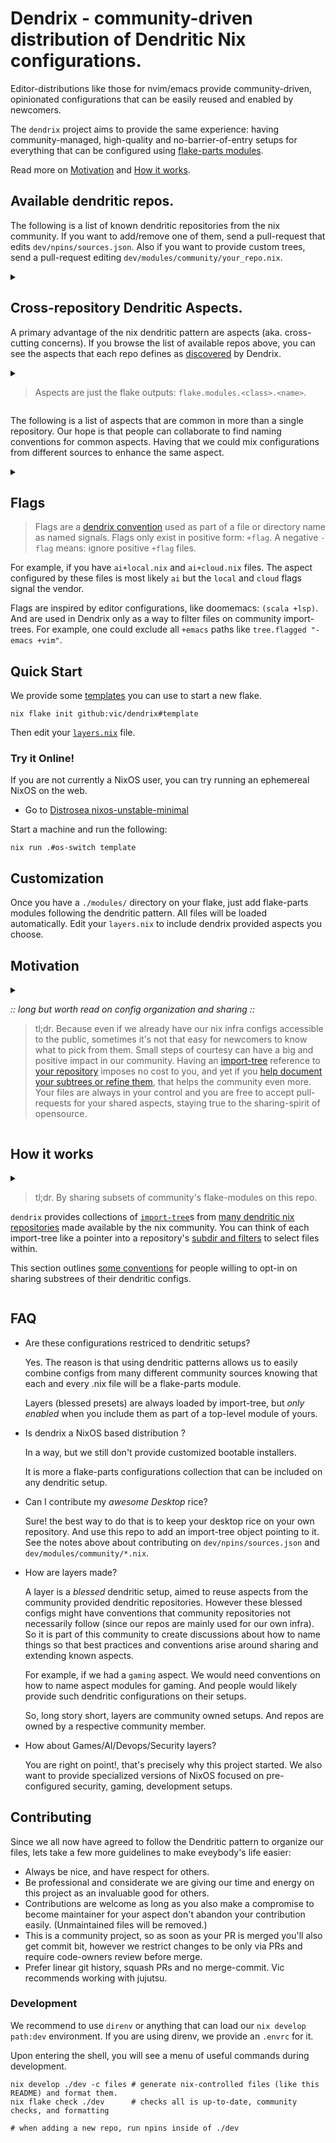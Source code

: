 <!-- NOTICE: edit this file at dev/readme_template.md and then run the `files` devshell command. -->

# Dendrix - community-driven distribution of Dendritic Nix configurations.

Editor-distributions like those for nvim/emacs provide community-driven,
opinionated configurations that can be easily reused and enabled by newcomers.

The `dendrix` project aims to provide the same experience: having community-managed, high-quality and no-barrier-of-entry setups for everything that can be configured using [flake-parts modules](https://flake.parts/options/flake-parts-modules.html).

Read more on [Motivation](#motivation) and [How it works](#how-it-works).

## Available dendritic repos.

The following is a list of known dendritic repositories from the nix community.
If you want to add/remove one of them, send a pull-request that edits `dev/npins/sources.json`.
Also if you want to provide custom trees, send a pull-request editing `dev/modules/community/your_repo.nix`.

<details>
<summary>
<!--:repos-summary:-->
</summary>

<!--:repos:-->
</details>

## Cross-repository Dendritic Aspects.

A primary advantage of the nix dendritic pattern are aspects (aka. cross-cutting concerns).
If you browse the list of available repos above, you can see the aspects that each repo defines as [discovered](https://github.com/vic/dendrix/blob/main/dev/lib/discover-aspects.nix) by Dendrix.

<details>
<summary>

> Aspects are just the flake outputs: `flake.modules.<class>.<name>`.

</summary>

For example, some people have `flake.modules.nixos.virtualization` and `flake.modules.darwin.virtualization` and `flake.modules.homeManager.virtualization`.

Here, `virtualization` is the aspect name, and `nixos`/`darwin`/`homeManager` are the nix configuration classes across which the `virtualization` aspect is configured.

```nix
# virtualization.nix
{
  flake.modules.nixos.virtualization = { ... };
  flake.modules.darwin.virtualization = { ... };
  flake.modules.homeManager.virtualization = { ... };
}
```

This is the reason we say that Dendritic setups are aspect-oriented: they configure cross-cutting concerns across different module types.

</details>

The following is a list of aspects that are common in more than a single repository.
Our hope is that people can collaborate to find naming conventions for common aspects.
Having that we could mix configurations from different sources to enhance the same aspect.

<details>
<summary>
<!--:cross-repos-aspects-summary:-->
</summary>

<!--:cross-repos-aspects:-->

</details>

## Flags

> Flags are a [dendrix convention](https://github.com/vic/dendrix/blob/main/dev/modules/community/_pipeline.nix)
> used as part of a file or directory name as named signals.
> Flags only exist in positive form: `+flag`. A negative `-flag` means: ignore positive `+flag` files.

For example, if you have `ai+local.nix` and `ai+cloud.nix` files.
The aspect configured by these files is most likely `ai` but the `local` and `cloud` flags signal the vendor.

Flags are inspired by editor configurations, like doomemacs: `(scala +lsp)`.
And are used in Dendrix only as a way to filter files on community import-trees.
For example, one could exclude all `+emacs` paths like `tree.flagged "-emacs +vim"`.

## Quick Start

We provide some [templates](https://github.com/vic/dendrix/tree/main/templates) you can
use to start a new flake.

```
nix flake init github:vic/dendrix#template
```

Then edit your [`layers.nix`](https://github.com/vic/dendrix/tree/main/templates/default/layers.nix) file.

### Try it Online!

If you are not currently a NixOS user, you can try
running an ephemereal NixOS on the web.

- Go to [Distrosea nixos-unstable-minimal](https://distrosea.com/start/nixos-unstable-minimal/)

Start a machine and run the following:

```shell
nix run .#os-switch template

```

## Customization

Once you have a `./modules/` directory on your flake, just add flake-parts modules following the dendritic pattern.
All files will be loaded automatically. Edit your `layers.nix` to include dendrix provided aspects you choose.

## Motivation

<details>

<summary>

_:: long but worth read on config organization and sharing ::_

> tl;dr. Because even if we already have our nix infra configs accessible to the public,
> sometimes it's not that easy for newcomers to know what to pick from them.
> Small steps of courtesy can have a big and positive impact in our community.
> Having an [import-tree](https://github.com/vic/import-tree) reference to [your repository](https://github.com/vic/dendrix/blob/main/dev/npins/sources.json) imposes no cost to you, and yet if you [help document your subtrees or refine them](https://github.com/vic/dendrix/blob/main/dev/modules/community/vic-vix.nix), that helps the community even more. Your files are always in your control and you are free to accept pull-requests for your shared aspects, staying true to the sharing-spirit of opensource.

</summary>

One cool advantage of the [dendritic](https://github.com/mightyiam/dendritic) pattern is that _every single file_ has the same `.nix` syntax, but also the same meaning. Unlike other configuration setups where nix files can be anything: nixos, darwin, packages or home configurations. In a dendritic setup each `.nix` file has only one interpretation: a flake-module. As such, it will internally [configure many different nix config classes](https://discourse.nixos.org/t/how-do-you-structure-your-nixos-configs/65851/8).

> This property enables _aspect-closures_ to be possible. Everything that is needed for a aspect to work is closely related in the same unit (file/directory), instead of being dispersed.

Imagine a single `A_aspect.nix` file. Being itself a flake-module, it can internally configure modules for `nixos`, `darwin`, `homeManager` or any other configuration class that needs to be affected for `aspect-a` to work seamlesly.

> Another unlocked property is _incremental-aspects_. Many different files can incrementally contribute to the same aspect, removing nix files or adding more do not break existing aspects, but only extend or limit its capabilites.

Now imagine two files: `A_aspect/minimal.nix`, `A_aspect/maximal.nix`. In a dendritic setup, nor filename nor location is significant, and thus, both files can contribute to the same modules that constitute `aspect-a`, but each file is focused on different capabilities.

Using the import-tree API one could select only minimal
capabilities.

```nix
shared-tree = import-tree.filter (lib.hasInfix "minimal");
```

We could also have `A_aspect/private.nix` making it contribute capabilities to our personal infra but not visible for community members.

```nix
shared-tree = import-tree.filterNot (lib.hasInfix "private");
```

We can also have a convention of anything inside `community` be shareable.

```nix
shared-tree = import-tree.filter (lib.hasInfix "community");
```

> And even provide a richer [import-tree API](https://github.com/vic/import-tree) for people
> willing to consume our shared configuration tree:

```nix
# provider's flake
flake.lib.shared-tree = lib.pipe inputs.import-tree [
  (self: self.addPath ./modules)
  (self: self.filterNot lib.hasInfix("private"))
  (self: self.filter lib.hasInfix("community"))
  (self: self.addAPI {
    aspect-a = self: self.filter lib.hasInfix("A_aspect");
    aspect-b = self: self.filter lib.hasInfix("B_aspect");
    minimal = self: self.filter lib.hasInfix("minimal");
    maximal = self: self.filter lib.hasInfix("maximal");
  })
];
```

This way people consuming our shared import-tree will not
have access to anything including `private` and only things under `community` and a couple of `minimal`, and `maximal` capability selectors.

```nix
# consumer's flake
imports = [
  inputs.providers-flake.lib.shared-tree.minimal.aspect-a
  inputs.providers-flake.lib.shared-tree.maximal.aspect-b
];
```

Of course this is only an example API. People and the community can comeup with better conventions on how to name things that better suit their design.

</details>

## How it works

<details>

<summary>

> tl;dr. By sharing subsets of community's flake-modules on this repo.

`dendrix` provides collections of [`import-tree`](https://github.com/vic/import-tree)s from [many dendritic nix repositories](https://github.com/vic/dendrix/blob/main/dev/npins/sources.json) made available by the nix community. You can think of each import-tree like a pointer into a repository's [subdir and filters](https://github.com/vic/dendrix/tree/main/dev/modules/community) to select files within.

This section outlines [some conventions](https://github.com/vic/dendrix/tree/main/dev/modules/community/_pipeline.nix) for people willing to opt-in on sharing substrees of their dendritic configs.

</summary>

In a sense, this repository is akin to [nix-community/NUR](https://github.com/nix-community/NUR)
but for flake-parts modules that can provide packages and aspects to many different nix configuration classes.

Many dendritic repositories have a `./modules` directory from where they `import-tree` all of their nix modules. However the dendritic pattern does not impose any naming convention, it just happens most of us have used `./modules`. If you have an uncommon modules path, you can set the [`trees.default.subdir`](https://github.com/vic/dendrix/blob/main/dev/modules/community/options.nix#L59) option for your-repo ([example](https://github.com/vic/dendrix/blob/main/dev/modules/community/vic-vix.nix)).

You can also use the [`import-tree API`](https://github.com/vic/import-tree) to provide refined subtrees or file filters for specific collections.

A dendrix [default convention](https://github.com/vic/dendrix/blob/main/dev/modules/community/options.nix#L16) is that any path of yours having the `private` (file or directory) is not for share.

We (as a community) still have to come up with other conventions like, how we name aspect modules. But they will araise (feel free to open an issue or discussion on this repo) as we start having _incremental aspects_ across repositories.

Based on these community import-trees we also provide some _blessed_, configuration [layers](https://github.com/vic/dendrix/tree/main/modules/layers) maintained by the Dendrix community that people can easily enable on their own dendritic setup.

</details>

## FAQ

- Are these configurations restriced to dendritic setups?

  Yes. The reason is that using dendritic patterns allows
  us to easily combine configs from many different community sources
  knowing that each and every .nix file will be a flake-parts module.

  Layers (blessed presets) are always loaded by import-tree,
  but _only enabled_ when you include them as part of a top-level module of yours.

- Is dendrix a NixOS based distribution ?

  In a way, but we still don't provide customized bootable installers.

  It is more a flake-parts configurations collection that can be included
  on any dendritic setup.

- Can I contribute my _awesome Desktop_ rice?

  Sure! the best way to do that is to keep your desktop rice on your own repository.
  And use this repo to add an import-tree object pointing to it. See the notes above
  about contributing on `dev/npins/sources.json` and `dev/modules/community/*.nix`.

- How are layers made?

  A layer is a _blessed_ dendritic setup, aimed to reuse aspects from the community
  provided dendritic repositories. However these blessed configs might have conventions
  that community repositories not necessarily follow (since our repos are mainly used
  for our own infra). So it is part of this community to create discussions about how
  to name things so that best practices and conventions arise around sharing and
  extending known aspects.

  For example, if we had a `gaming` aspect. We would need conventions on how to name
  aspect modules for gaming. And people would likely provide such dendritic configurations
  on their setups.

  So, long story short, layers are community owned setups. And repos are owned by
  a respective community member.

- How about Games/AI/Devops/Security layers?

  You are right on point!, that's precisely why this project started. We also
  want to provide specialized versions of NixOS focused on pre-configured security, gaming,
  development setups.

## Contributing

Since we all now have agreed to follow the Dendritic
pattern to organize our files, lets take a few more guidelines to make eveybody's life easier:

- Always be nice, and have respect for others.
- Be professional and considerate we are giving our time and energy on this project as an invaluable good for others.
- Contributions are welcome as long as you also make a compromise to become maintainer for your aspect don't abandon your contribution easily. (Unmaintained files will be removed.)
- This is a community project, so as soon as your PR is merged you'll also get commit bit, however we restrict
  changes to be only via PRs and require code-owners review before merge.
- Prefer linear git history, squash PRs and no merge-commit. Vic recommends working with jujutsu.

### Development

We recommend to use `direnv` or anything that can load our `nix develop path:dev` environment. If you are
using direnv, we provide an `.envrc` for it.

Upon entering the shell, you will see a menu of useful commands during development.

```shell
nix develop ./dev -c files # generate nix-controlled files (like this README) and format them.
nix flake check ./dev      # checks all is up-to-date, community checks, and formatting

# when adding a new repo, run npins inside of ./dev
```
